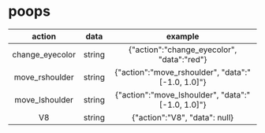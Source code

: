 # poops

| action  | data  | example |
| :------------:  | :------------:  | :------------:  |
| change_eyecolor | string  | {"action":"change_eyecolor", "data":"red"}  |
| move_rshoulder  | string  | {"action":"move_rshoulder", "data":"[-1.0, 1.0]"} |
| move_lshoulder  | string  | {"action":"move_lshoulder", "data":"[-1.0, 1.0]"} |
| V8  | string  | {"action":"V8", "data": null} |
